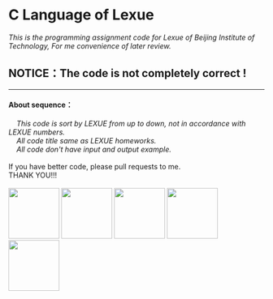 # C Language of Lexue
*This is the programming assignment code for Lexue of Beijing Institute of Technology, For me convenience of later review.*

## **NOTICE：The code is not completely correct !**
---
#### About sequence：
&nbsp;&nbsp;&nbsp;&nbsp;*This code is sort by LEXUE from up to down, not in accordance with LEXUE numbers.*
</br>&nbsp;&nbsp;&nbsp;&nbsp;*All code title same as LEXUE homeworks.*
</br>&nbsp;&nbsp;&nbsp;&nbsp;*All code don't have input and output example.*
</br></br>
If you have better code, please pull requests to me.</br>THANK YOU!!!
<br/><br/>
<img src="http://www.jd-tv.com/uploads/allimg/170126/154920H54_0.png" width="100" height="100" alt=""/>
<img src="http://www.jd-tv.com/uploads/allimg/170126/154920H54_0.png" width="100" height="100" alt=""/>
<img src="http://www.jd-tv.com/uploads/allimg/170126/154920H54_0.png" width="100" height="100" alt=""/>
<img src="http://www.jd-tv.com/uploads/allimg/170126/154920H54_0.png" width="100" height="100" alt=""/>
<img src="http://www.jd-tv.com/uploads/allimg/170126/154920H54_0.png" width="100" height="100" alt=""/>

